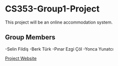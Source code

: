 # CS353-Group1-Project
This project will be an online accommodation system. 

## Group Members
-Selin Fildiş
-Berk Türk
-Pınar Ezgi Çöl
-Yonca Yunatcı

[Project Website](http://selinfildis.me/cs353/cs353_project_website.html)
